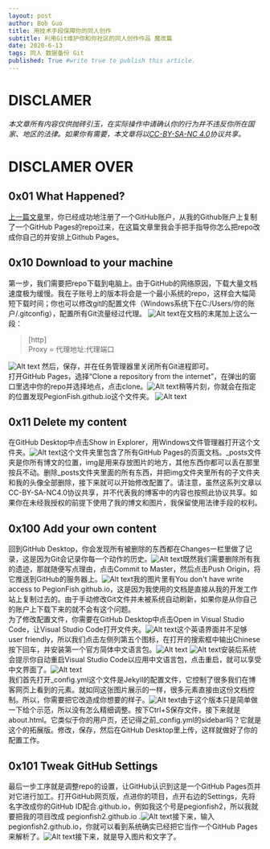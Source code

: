 ```yaml
---
layout: post
author: Bob Guo
title: 用技术手段保障你的同人创作
subtitle: 利用Git维护你和你社区的同人创作作品 魔改篇
date: 2020-6-13
tags: 同人 数据备份 Git
published: True #write true to publish this article.
---
```

# DISCLAMER
*本文章所有内容仅供抛砖引玉，在实际操作中请确认你的行为并不违反你所在国家、地区的法律。如果你有需要，本文章将以[CC-BY-SA-NC 4.0](https://creativecommons.org/licenses/by-nc-sa/4.0/)协议共享。*
# DISCLAMER OVER
## 0x01 What Happened?
[上一篇文章](/_posts/2020-6-13-Git_Doujin.md)里，你已经成功地注册了一个GitHub账户，从我的Github账户上复制了一个GitHub Pages的repo过来，在这篇文章里我会手把手指导你怎么把repo改成你自己的并安排上Github Pages。
## 0x10 Download to your machine
第一步，我们需要把repo下载到电脑上。由于GitHub的网络原因，下载大量文档速度极为缓慢。我在子账号上的版本将会是一个最小系统的repo，这样会大幅简短下载时间；你也可以修改git的配置文件（Windows系统下在C:/Users/你的账户/.gitconfig），配置所有Git流量经过代理。
![Alt text](/img/git/.gitconfig.jpg)在文档的末尾加上这么一段：
> [http]  
 Proxy = 代理地址:代理端口

![Alt text](/img/git/github_proxy.jpg)
然后，保存，并在任务管理器里关闭所有Git进程即可。  
打开GitHub Pages，选择“Clone a repository from the internet”，在弹出的窗口里选中你的repo并选择地点，点击clone。![Alt text](/img/git/github_clone.jpg)稍等片刻，你就会在指定的位置发现PegionFish.github.io这个文件夹。 
![Alt text](/img/git/github_repo_complete.jpg) 
## 0x11 Delete my content
在GitHub Desktop中点击Show in Explorer，用Windows文件管理器打开这个文件夹。![Alt text](/img/git/explorer.jpg)这个文件夹里包含了所有GitHub Pages的页面文档。_posts文件夹是你所有博文的位置，img是用来存放图片的地方，其他东西你都可以丢在那里按兵不动。删除_posts文件夹里面的所有东西，并把img文件夹里所有的子文件夹和我的头像全部删除，接下来就可以开始修改配置了。请注意，虽然这系列文章以CC-BY-SA-NC4.0协议共享，并不代表我的博客中的内容也按照此协议共享。如果你在未经我授权的前提下使用了我的博文和图片，我保留使用法律手段的权利。
## 0x100 Add your own content
回到GitHub Desktop，你会发现所有被删除的东西都在Changes一栏里做了记录，这是因为Git会记录你每一个动作的历史。![Alt text](/img/git/github_commit.jpg)既然我们需要删除所有我的遗迹，那就随便写点理由，点击Commit to Master，然后点击Push Origin，将它推送到GitHub的服务器上。![Alt text](/img/git/github_push.jpg)我的图片里有You don't have write access to PegionFish.github.io，这是因为我使用的文档是直接从我的开发工作站上复制过去的。由于手动修改Git文件并未被系统自动刷新，如果你是从你自己的账户上下载下来的就不会有这个问题。  
为了修改配置文件，你需要在GitHub Desktop中点击Open in Visual Studio Code，让Visual Studio Code打开文件夹。![Alt text](/img/git/vscode_default.jpg)这个英语界面并不足够user friendly，所以我们点击左侧列第五个图标，在打开的搜索框中输出Chinese按下回车，并安装第一个官方简体中文语言包。![Alt text](/img/git/vscode_language.jpg) ![Alt text](/img/git/vscode_language_2.jpg)安装后系统会提示你自动重启Visual Studio Code以应用中文语言包，点击重启，就可以享受中文界面了。![Alt text](/img/git/vscode_language_3.jpg)  
我们首先打开_config.yml这个文件是Jekyll的配置文件，它控制了很多我们在博客网页上看到的元素。就如同这张图片展示的一样，很多元素直接由这份文档控制。所以，你需要把它改造成你想要的样子。![Alt text](/img/git/blog_config.jpg)由于这个版本只是简单做一下给个示范，所以没有怎么精细调整。按下Ctrl+S保存文件，接下来就是about.html。它类似于你的用户页，还记得之前_config.yml的sidebar吗？它就是这个的拓展版。修改，保存，然后在GitHub Desktop里上传，这样就做好了你的配置工作。
## 0x101 Tweak GitHub Settings
最后一步工序就是调整repo的设置，让GitHub认识到这是一个GitHub Pages页并对它进行加工。打开GitHub网页版，点进你的项目，点开右边的Settings，先将名字改成你的GitHub ID配合.github.io，例如我这个号是pegionfish2，所以我就要把我的项目改成 pegionfish2.github.io .![Alt text](/img/git/github_rename.jpg)接下来，输入pegionfish2.github.io，你就可以看到系统确实已经把它当作一个GitHub Pages来解析了。![Alt text](/img/git/github_pages.jpg)接下来，就是导入图片和文字了。